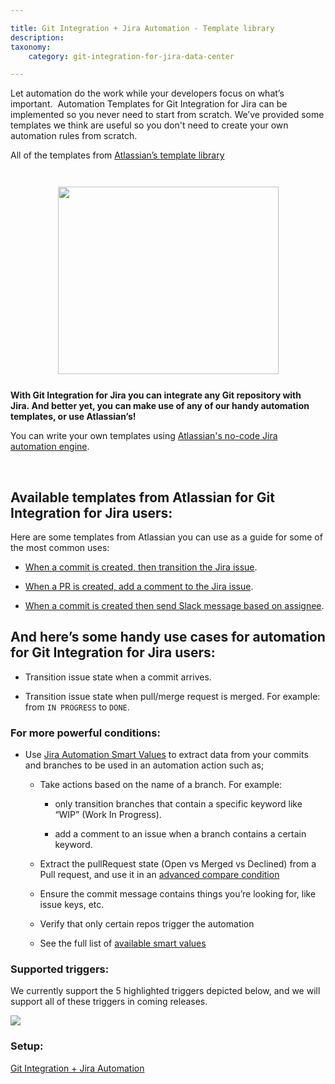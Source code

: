 ```yaml
---

title: Git Integration + Jira Automation - Template library
description: 
taxonomy:
    category: git-integration-for-jira-data-center

---
```


Let automation do the work while your developers focus on what’s important.  Automation Templates for Git Integration for Jira can be implemented so you never need to start from scratch. We’ve provided some templates we think are useful so you don't need to create your own automation rules from scratch.

<div class="bbb-callout bbb--info">
    <div class="irow">
    <div class="ilogobox">
        <span class="logoimg"></span>
    </div>
    <div class="imsgbox">
        All of the templates from <a href='https://www.atlassian.com/software/jira/automation-template-library/bitbucket-github-gitlab'>Atlassian’s template library</a will work with Git Integration for Jira.
    </div>
    </div>
</div>
<br>

<img src='https://bigbrassband.atlassian.net/wiki/download/attachments/2127495330/index.png?api=v2' height=300 width=353 style='display: block; margin: 25px auto;'>

**With Git Integration for Jira you can integrate any Git repository with Jira. And better yet, you can make use of any of our handy automation templates, or use Atlassian’s!**

You can write your own templates using [Atlassian's no-code Jira automation engine](https://www.atlassian.com/software/jira/features/automation).

<br>

## Available templates from Atlassian for Git Integration for Jira users:

Here are some templates from Atlassian you can use as a guide for some of the most common uses:

*   [When a commit is created, then transition the Jira issue](https://www.atlassian.com/software/jira/automation-template-library/rules#/rule/1357202).
    
*   [When a PR is created, add a comment to the Jira issue](https://www.atlassian.com/software/jira/automation-template-library/rules#/rule/1357211).
    
*   [When a commit is created then send Slack message based on assignee](https://www.atlassian.com/software/jira/automation-template-library/rules#/rule/1357149).
    

## And here’s some handy use cases for automation for Git Integration for Jira users:

*   Transition issue state when a commit arrives.
    
*   Transition issue state when pull/merge request is merged. For example: from `IN PROGRESS` to `DONE`.
    

### For more powerful conditions:

*   Use [Jira Automation Smart Values](https://support.atlassian.com/jira-software-cloud/docs/what-are-smart-values/) to extract data from your commits and branches to be used in an automation action such as;

    *   Take actions based on the name of a branch. For example:

        *   only transition branches that contain a specific keyword like “WIP” (Work In Progress).

        *   add a comment to an issue when a branch contains a certain keyword.

    *   Extract the pullRequest state (Open vs Merged vs Declined) from a Pull request, and use it in an [advanced compare condition](https://support.atlassian.com/jira-software-cloud/docs/automation-conditions/)

    *   Ensure the commit message contains things you’re looking for, like issue keys, etc.

    *   Verify that only certain repos trigger the automation

    *   See the full list of [available smart values](https://support.atlassian.com/jira-software-cloud/docs/smart-values-development/)

### Supported triggers:

We currently support the 5 highlighted triggers depicted below, and we will support all of these triggers in coming releases.

![](https://bigbrassband.atlassian.net/wiki/download/attachments/2127495330/image.jpg?api=v2)

### Setup:

[Git Integration + Jira Automation](/git-integration-for-jira-data-center/git-integration-plus-Jira-automation-gij-self-managed)

